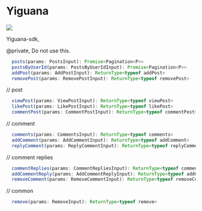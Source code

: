 # Yiguana

![](https://github.com/deptno/yiguana/workflows/pr/badge.svg)

Yiguana-sdk,

@private, Do not use this.

```typescript
  posts(params: PostsInput): Promise<Pagination<P>>
  postsByUserId(params: PostsByUserIdInput): Promise<Pagination<P>>
  addPost(params: AddPostInput): ReturnType<typeof addPost>
  removePost(params: RemovePostInput): ReturnType<typeof removePost>
```
  // post
```typescript
  viewPost(params: ViewPostInput): ReturnType<typeof viewPost>
  likePost(params: LikePostInput): ReturnType<typeof likePost>
  commentPost(params: CommentPostInput): ReturnType<typeof commentPost>
```
  // comment
```typescript
  comments(params: CommentsInput): ReturnType<typeof comments>
  addComment(params: AddCommentInput): ReturnType<typeof addComment>
  replyComment(params: ReplyCommentInput): ReturnType<typeof replyComment>
```
  // comment replies
```typescript
  commentReplies(params: CommentRepliesInput): ReturnType<typeof commentReplies>
  addCommentReply(params: AddCommentReplyInput): ReturnType<typeof addCommentReply>
  removeComment(params: RemoveCommentInput): ReturnType<typeof removeComment>
```
  // common
```typescript
  remove(params: RemoveInput): ReturnType<typeof remove>
```
